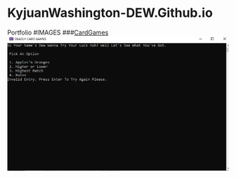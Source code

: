 # KyjuanWashington-DEW.Github.io
Portfolio
#IMAGES
###[CardGames](https://github.com/KyjuanWashington-DEW/2024Programming2-/tree/main/CardGames)
![](https://raw.githubusercontent.com/KyjuanWashington-DEW/KyjuanWashington-DEW.Github.io/refs/heads/main/CardgamePic.png)
